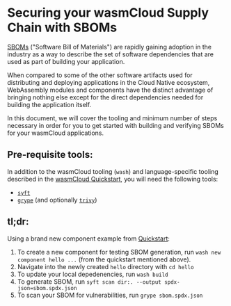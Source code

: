 # Securing your wasmCloud Supply Chain with SBOMs

[SBOMs](https://edu.chainguard.dev/open-source/sbom/what-is-an-sbom/) ("Software Bill of Materials") are rapidly gaining adoption in the industry as a way to describe the set of software dependencies that are used as part of building your application.

When compared to some of the other software artifacts used for distributing and deploying applications in the Cloud Native ecosystem, WebAssembly modules and components have the distinct advantage of bringing nothing else except for the direct dependencies needed for building the application itself.

In this document, we will cover the tooling and minimum number of steps necessary in order for you to get started with building and verifying SBOMs for your wasmCloud applications.

## Pre-requisite tools:

In addition to the wasmCloud tooling (`wash`) and language-specific tooling described in the [wasmCloud Quickstart](https://wasmcloud.com/docs/tour/hello-world?lang=tinygo), you will need the following tools:

* [`syft`](https://github.com/anchore/syft?tab=readme-ov-file#installation)
* [`grype`](https://github.com/anchore/grype?tab=readme-ov-file#installation) (and optionally [`trivy`](https://github.com/aquasecurity/trivy?tab=readme-ov-file#get-trivy))

## tl;dr:

Using a brand new component example from [Quickstart](https://wasmcloud.com/docs/tour/hello-world#create-a-new-component):

1. To create a new component for testing SBOM generation, run `wash new component hello ...` (from the quickstart mentioned above).
2. Navigate into the newly created `hello` directory with `cd hello`
3. To update your local depedenencies, run `wash build`
4. To generate SBOM, run `syft scan dir:. --output spdx-json=sbom.spdx.json`
5. To scan your SBOM for vulnerabilities, run `grype sbom.spdx.json`
